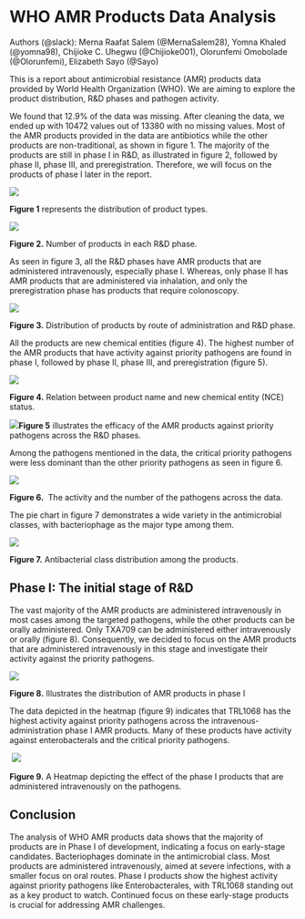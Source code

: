 <!--StartFragment-->


# **WHO AMR Products Data Analysis**

Authors (@slack): Merna Raafat Salem (@MernaSalem28), Yomna Khaled (@yomna98), Chijioke C. Uhegwu (@Chijioke001), Olorunfemi Omobolade (@Olorunfemi), Elizabeth Sayo (@Sayo)

This is a report about antimicrobial resistance (AMR) products data provided by World Health Organization (WHO). We are aiming to explore the product distribution, R\&D phases and pathogen activity. 

We found that 12.9% of the data was missing. After cleaning the data, we ended up with 10472 values out of 13380 with no missing values. Most of the AMR products provided in the data are antibiotics while the other products are non-traditional, as shown in figure 1. The majority of the products are still in phase I in R\&D, as illustrated in figure 2, followed by phase II, phase III, and preregistration. Therefore, we will focus on the products of phase I later in the report.

![](https://lh7-rt.googleusercontent.com/docsz/AD_4nXepkWebWV-gDogM9wHISoNBjrCFCZt0N7WHFAO_8jJ-_Hg8Kt5bR22eFafWxhQg-YPYug2jS-RFhJqBx94SkaQENAmO16J-7VoFkCBRhf232dBmiwXPXHTiIvaZzH-Tw2v6gPfnF_9mFxQ8AspJ07Fu0hI?key=5PtJDuPWXv5M3srZT2Fw7Q)

**Figure 1** represents the distribution of product types.

![](https://lh7-rt.googleusercontent.com/docsz/AD_4nXdF3ryzctY7G4YR-TH_Buwcp3-It0YnH-CQi8dO61s54KPimApQX1vXy3XUXsrTz8kLNlFAnH6v9ntiuvIJtS0k2584g7uHxgwfhz1lAfWo4VGAZpMp84UGMrZ54_PNM4Qudr-ekhvcc-8zpQ_w9LbDs0f-?key=5PtJDuPWXv5M3srZT2Fw7Q)

**Figure 2.** Number of products in each R\&D phase.

As seen in figure 3, all the R\&D phases have AMR products that are administered intravenously, especially phase I. Whereas, only phase II has AMR products that are administered via inhalation, and only the preregistration phase has products that require colonoscopy.

![](https://lh7-rt.googleusercontent.com/docsz/AD_4nXcaQHcq_VesXOxcSQpHbsOlnvVwsIfRWbgT8G-aG2n4v__cAeelICWe20H0NHaOaYTO3pF6_dKn0mUceW4PzTjAzPLOfLOenNWXH-Hzx49DCkSUEP7cZOpz2IKlSv4_tS3APQ4HHBasfruFh_uS8j9W7_gD?key=5PtJDuPWXv5M3srZT2Fw7Q)

**Figure 3.** Distribution of products by route of administration and R\&D phase.

All the products are new chemical entities (figure 4). The highest number of the AMR products that have activity against priority pathogens are found in phase I, followed by phase II, phase III, and preregistration (figure 5).

![](https://lh7-rt.googleusercontent.com/docsz/AD_4nXfBzct-ByCsThLDQs8FDPWjo5OR2GE_gIn2OznzwRsLKhpuS1pY1k7-hK87CMx321gzGpQr-JtbWjCVI3zP0ZNi8tt2aAZjhaXXUo7JaAYf5IxAYYq-91cI54gTemlLbLrr60yRvwv3BZtMzC5qBzx_lHR-?key=5PtJDuPWXv5M3srZT2Fw7Q)

**Figure 4.** Relation between product name and new chemical entity (NCE) status.

![](https://lh7-rt.googleusercontent.com/docsz/AD_4nXdVSf8O0RmNkmJKKnNKxR0gtHWp9GrZPXQetD522LeASeTL4pQVAiGUxOsum8IqqZlBsBO_c_9vPSOKsb7ogTWZ5_9Qf6S6K-QyIpBDmWsqhAmK6MnLR4Ro874QIuCLsa4xYmMI3rlDaixJD57S_2jMP08?key=5PtJDuPWXv5M3srZT2Fw7Q)**Figure 5** illustrates the efficacy of the AMR products against priority pathogens across the R\&D phases.

Among the pathogens mentioned in the data, the critical priority pathogens were less dominant than the other priority pathogens as seen in figure 6.

![](https://lh7-rt.googleusercontent.com/docsz/AD_4nXfF6OSUEwxFm5ERuZnrj26uKXmQPwDoZaUGr7Erh34lbyNWxhPy9-IhXtnf1ftq1dPMXqv5AUMmiZI8gahmJq7nrUqvbmeJTta1AAU4BDv-01o-7NAn9cXnPoWOytjnKnrkv1SeuPN5g3H96PLLqDlTetBg?key=5PtJDuPWXv5M3srZT2Fw7Q)

**Figure 6.**  The activity and the number of the pathogens across the data.

The pie chart in figure 7 demonstrates a wide variety in the antimicrobial classes, with bacteriophage as the major type among them.

![](https://lh7-rt.googleusercontent.com/docsz/AD_4nXeflHQcYZWiNAPpa7XBQN4suYMBHNyaXR5W9pdUL3jYKjfztNS6WIOjabvRFsOfh3nNd6izUE3b9vV4sW4UVFWfKG0bElzN9tDh1PMzAYI_lda7KhFus7az8fqfk10-PHmkbjr2H_ywlaBXa2cjDopWAAb1?key=5PtJDuPWXv5M3srZT2Fw7Q)

**Figure 7.** Antibacterial class distribution among the products.


## **Phase I: The initial stage of R\&D**

The vast majority of the AMR products are administered intravenously in most cases among the targeted pathogens, while the other products can be orally administered. Only TXA709 can be administered either intravenously or orally (figure 8). Consequently, we decided to focus on the AMR products that are administered intravenously in this stage and investigate their activity against the priority pathogens.

![](https://lh7-rt.googleusercontent.com/docsz/AD_4nXdXcVW0-cAukIUqxhBY891QaJgc6lE50tI3L7xJLlpwMJW-VAq_e1o6Hb8acmc5NZ94mpaYDRk5xzWaggXXL12wgvFExaeufv3Q_ZoQYOTv2BjwR1s5WmximzXKReLVY8HYn4RtTv-HoaJ4j4pzaDOR3LgC?key=5PtJDuPWXv5M3srZT2Fw7Q)

**Figure 8.** Illustrates the distribution of AMR products in phase I

The data depicted in the heatmap (figure 9) indicates that TRL1068 has the highest activity against priority pathogens across the intravenous-administration phase I AMR products. Many of these products have activity against enterobacterals and the critical priority pathogens.

 ![](https://lh7-rt.googleusercontent.com/docsz/AD_4nXd1ITYFIkHKcqKna7LKW7zrKiuISNKFdiXjzuJb4p8JN-5Vfwd9SJuC640zdZDJf6CLyiBBufPpRsjzFvVEHfUpP73ui8JAeOZE6ZTlfPv5eOL2S_dHhsiAg8Et8IWmlOGLaduFjEX6OdG5ThoxFmcQZHRA?key=5PtJDuPWXv5M3srZT2Fw7Q)

**Figure 9.** A Heatmap depicting the effect of the phase I products that are administered intravenously on the pathogens. 


## **Conclusion** 

The analysis of WHO AMR products data shows that the majority of products are in Phase I of development, indicating a focus on early-stage candidates. Bacteriophages dominate in the antimicrobial class. Most products are administered intravenously, aimed at severe infections, with a smaller focus on oral routes. Phase I products show the highest activity against priority pathogens like Enterobacterales, with TRL1068 standing out as a key product to watch. Continued focus on these early-stage products is crucial for addressing AMR challenges.


<!--EndFragment-->
